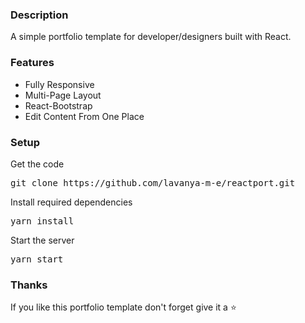 ### Description

A simple portfolio template for developer/designers built with React. 


### Features

- Fully Responsive
- Multi-Page Layout
- React-Bootstrap
- Edit Content From One Place

### Setup

Get the code

<pre>git clone https://github.com/lavanya-m-e/reactport.git</pre>
 
Install required dependencies

<pre>yarn install</pre>


Start the server

<pre>yarn start</pre>


### Thanks

If you like this portfolio template don't forget give it a ⭐ 
